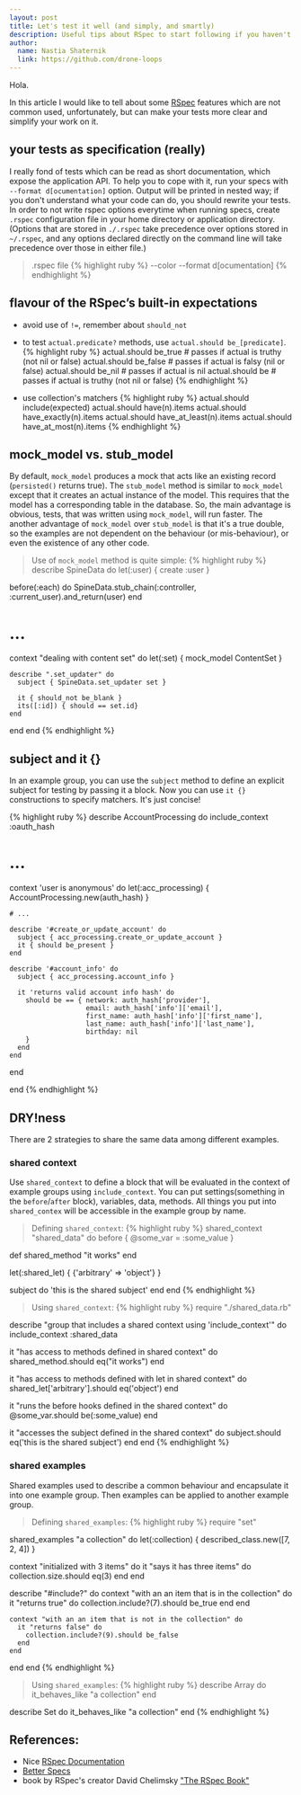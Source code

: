 ```yaml
---
layout: post
title: Let's test it well (and simply, and smartly)
description: Useful tips about RSpec to start following if you haven't done it yet
author:
  name: Nastia Shaternik
  link: https://github.com/drone-loops
---
```

Hola.

In this article I would like to tell about some [RSpec](https://github.com/rspec/rspec/) features which are not common used, unfortunately, but can make your tests more clear and simplify your work on it.

<!-- full start -->

## your tests as specification (really)

I really fond of tests which can be read as short documentation, which
expose the application API. To help you to cope with it, run your
specs with `--format d[ocumentation]` option. Output will be printed
in nested way; if you don't understand what your code can do, you
should rewrite your tests. In order to not write rspec options
everytime when running specs, create `.rspec` configuration file in
your home directory or application directory. (Options that are stored
in `./.rspec` take  precedence over options stored in `~/.rspec`, and
any options declared directly on the command line will take precedence
over those in either file.)

> .rspec file
{% highlight ruby %}
--color
--format d[ocumentation]
{% endhighlight %}


## flavour of the RSpec’s built-in expectations

* avoid use of `!=`, remember about `should_not`

* to test `actual.predicate?` methods, use `actual.should be_[predicate]`.
{% highlight ruby %}
actual.should be_true  # passes if actual is truthy (not nil or false)
actual.should be_false # passes if actual is falsy (nil or false)
actual.should be_nil   # passes if actual is nil
actual.should be       # passes if actual is truthy (not nil or false)
{% endhighlight %}

* use collection's matchers
{% highlight ruby %}
actual.should include(expected)
actual.should have(n).items
actual.should have_exactly(n).items
actual.should have_at_least(n).items
actual.should have_at_most(n).items
{% endhighlight %}


## mock_model vs. stub_model

By default, `mock_model` produces a mock that acts like an existing
record (`persisted()` returns true). The `stub_model` method is
similar to `mock_model` except that it creates an actual instance of
the model. This requires that the model has a corresponding table in
the database. So, the main advantage is obvious, tests, that was
written using `mock_model`, will run faster. The another advantage of
`mock_model` over `stub_model` is that it's a true double, so the
examples are not dependent on the behaviour (or mis-behaviour), or
even the existence of any other code.

> Use of `mock_model` method is quite simple:
{% highlight ruby %}
describe SpineData do
  let(:user) { create :user }

  before(:each) do
    SpineData.stub_chain(:controller, :current_user).and_return(user)
  end

  # ...

  context "dealing with content set" do
    let(:set) { mock_model ContentSet }

    describe ".set_updater" do
      subject { SpineData.set_updater set }

      it { should_not be_blank }
      its([:id]) { should == set.id}
    end
  end
end
{% endhighlight %}


## subject and it {}

In an example group, you can use the `subject` method to define an
explicit subject for testing by passing it a block. Now you can use
`it {}` constructions to specify matchers. It's just concise!

{% highlight ruby %}
describe AccountProcessing do
  include_context :oauth_hash

  # ...


  context 'user is anonymous' do
    let(:acc_processing) { AccountProcessing.new(auth_hash) }

    # ...

    describe '#create_or_update_account' do
      subject { acc_processing.create_or_update_account }
      it { should be_present }
    end

    describe '#account_info' do
      subject { acc_processing.account_info }

      it 'returns valid account info hash' do
        should be == { network: auth_hash['provider'],
                       email: auth_hash['info']['email'],
                       first_name: auth_hash['info']['first_name'],
                       last_name: auth_hash['info']['last_name'],
                       birthday: nil
        }
      end
    end

  end

end
{% endhighlight %}


## DRY!ness

There are 2 strategies to share the same data among different
examples.

### shared context

Use `shared_context` to define a block that will be evaluated in the
context of example groups using `include_context`. You can put
settings(something in the `before`/`after` block), variables, data,
methods. All things you put into `shared_contex` will be accessible in
the example group by name.

> Defining `shared_context`:
{% highlight ruby %}
shared_context "shared_data" do
  before { @some_var = :some_value }

  def shared_method
    "it works"
  end

  let(:shared_let) { {'arbitrary' => 'object'} }

  subject do
    'this is the shared subject'
  end
end
{% endhighlight %}

> Using `shared_context`:
{% highlight ruby %}
require "./shared_data.rb"

describe "group that includes a shared context using 'include_context'" do
  include_context :shared_data

  it "has access to methods defined in shared context" do
    shared_method.should eq("it works")
  end

  it "has access to methods defined with let in shared context" do
    shared_let['arbitrary'].should eq('object')
  end

  it "runs the before hooks defined in the shared context" do
    @some_var.should be(:some_value)
  end

  it "accesses the subject defined in the shared context" do
    subject.should eq('this is the shared subject')
  end
end
{% endhighlight %}

### shared examples

Shared examples used to describe a common behaviour and encapsulate it
into one example group. Then examples can be applied to another
example group.

> Defining `shared_examples`:
{% highlight ruby %}
require "set"

shared_examples "a collection" do
  let(:collection) { described_class.new([7, 2, 4]) }

  context "initialized with 3 items" do
    it "says it has three items" do
      collection.size.should eq(3)
    end
  end

  describe "#include?" do
    context "with an an item that is in the collection" do
      it "returns true" do
        collection.include?(7).should be_true
      end
    end

    context "with an an item that is not in the collection" do
      it "returns false" do
        collection.include?(9).should be_false
      end
    end
  end
end
{% endhighlight %}

> Using `shared_examples`:
{% highlight ruby %}
describe Array do
  it_behaves_like "a collection"
end

describe Set do
  it_behaves_like "a collection"
end
{% endhighlight %}


## References:

* Nice [RSpec Documentation](https://www.relishapp.com/rspec/)
* [Better Specs](http://betterspecs.org/)
* book by RSpec's creator David Chelimsky ["The RSpec Book"](http://pragprog.com/book/achbd/the-rspec-book)

<!-- full end -->
